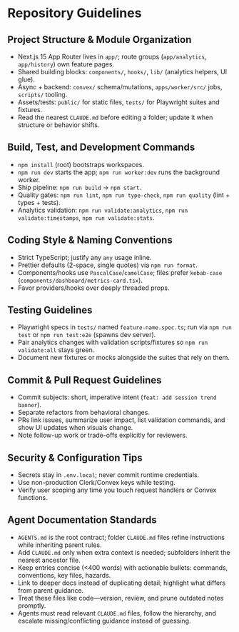 # Repository Guidelines

## Project Structure & Module Organization
- Next.js 15 App Router lives in `app/`; route groups (`app/analytics`, `app/history`) own feature pages.
- Shared building blocks: `components/`, `hooks/`, `lib/` (analytics helpers, UI glue).
- Async + backend: `convex/` schema/mutations, `apps/worker/src/` jobs, `scripts/` tooling.
- Assets/tests: `public/` for static files, `tests/` for Playwright suites and fixtures.
- Read the nearest `CLAUDE.md` before editing a folder; update it when structure or behavior shifts.

## Build, Test, and Development Commands
- `npm install` (root) bootstraps workspaces.
- `npm run dev` starts the app; `npm run worker:dev` runs the background worker.
- Ship pipeline: `npm run build` → `npm start`.
- Quality gates: `npm run lint`, `npm run type-check`, `npm run quality` (lint + types + tests).
- Analytics validation: `npm run validate:analytics`, `npm run validate:timestamps`, `npm run validate:stats`.

## Coding Style & Naming Conventions
- Strict TypeScript; justify any `any` usage inline.
- Prettier defaults (2-space, single quotes) via `npm run format`.
- Components/hooks use `PascalCase`/`camelCase`; files prefer `kebab-case` (`components/dashboard/metrics-card.tsx`).
- Favor providers/hooks over deeply threaded props.

## Testing Guidelines
- Playwright specs in `tests/` named `feature-name.spec.ts`; run via `npm run test` or `npm run test:e2e` (spawns dev server).
- Pair analytics changes with validation scripts/fixtures so `npm run validate:all` stays green.
- Document new fixtures or mocks alongside the suites that rely on them.

## Commit & Pull Request Guidelines
- Commit subjects: short, imperative intent (`feat: add session trend banner`).
- Separate refactors from behavioral changes.
- PRs link issues, summarize user impact, list validation commands, and show UI updates when visuals change.
- Note follow-up work or trade-offs explicitly for reviewers.

## Security & Configuration Tips
- Secrets stay in `.env.local`; never commit runtime credentials.
- Use non-production Clerk/Convex keys while testing.
- Verify user scoping any time you touch request handlers or Convex functions.

## Agent Documentation Standards
- `AGENTS.md` is the root contract; folder `CLAUDE.md` files refine instructions while inheriting parent rules.
- Add `CLAUDE.md` only when extra context is needed; subfolders inherit the nearest ancestor file.
- Keep entries concise (<400 words) with actionable bullets: commands, conventions, key files, hazards.
- Link to deeper docs instead of duplicating detail; highlight what differs from parent guidance.
- Treat these files like code—version, review, and prune outdated notes promptly.
- Agents must read relevant `CLAUDE.md` files, follow the hierarchy, and escalate missing/conflicting guidance instead of guessing.
